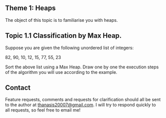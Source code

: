 Theme 1: Heaps
---------------
The object of this topic is to familiarise you with heaps.


Topic 1.1 Classification by Max Heap.
---------------------------------------
Suppose you are given the following unordered list of integers:

82, 90, 10, 12, 15, 77, 55, 23

Sort the above list using a Max Heap. Draw one by one the execution steps of the algorithm you will use according to the example.

Contact
-------
Feature requests, comments and requests for clarification should all be sent to the author at thanasis20007@gmail.com. I will try to respond quickly to all requests, so feel free to email me!
